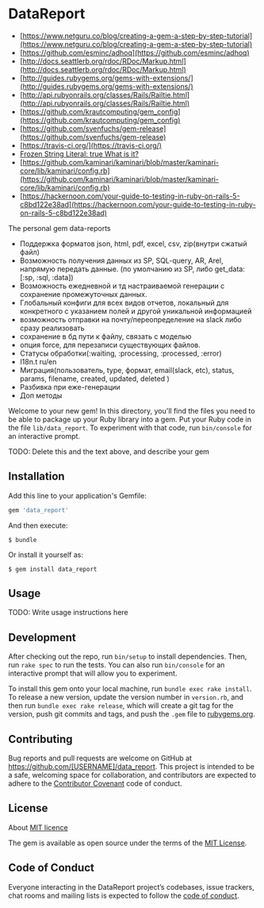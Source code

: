# DataReport
* [https://www.netguru.co/blog/creating-a-gem-a-step-by-step-tutorial](https://www.netguru.co/blog/creating-a-gem-a-step-by-step-tutorial)
* [https://github.com/esminc/adhoq](https://github.com/esminc/adhoq)
* [http://docs.seattlerb.org/rdoc/RDoc/Markup.html](http://docs.seattlerb.org/rdoc/RDoc/Markup.html)
* [http://guides.rubygems.org/gems-with-extensions/](http://guides.rubygems.org/gems-with-extensions/)
* [http://api.rubyonrails.org/classes/Rails/Railtie.html](http://api.rubyonrails.org/classes/Rails/Railtie.html)
* [https://github.com/krautcomputing/gem_config](https://github.com/krautcomputing/gem_config)
* [https://github.com/svenfuchs/gem-release](https://github.com/svenfuchs/gem-release)
* [https://travis-ci.org/](https://travis-ci.org/)
* [Frozen String Literal: true What is it?](https://freelancing-gods.com/2017/07/27/friendly-frozen-string-literals.html)
* [https://github.com/kaminari/kaminari/blob/master/kaminari-core/lib/kaminari/config.rb](https://github.com/kaminari/kaminari/blob/master/kaminari-core/lib/kaminari/config.rb)
* [https://hackernoon.com/your-guide-to-testing-in-ruby-on-rails-5-c8bd122e38ad](https://hackernoon.com/your-guide-to-testing-in-ruby-on-rails-5-c8bd122e38ad)

The personal gem data-reports
* Поддержка форматов json, html, pdf, excel, csv, zip(внутри сжатый файл)
* Возможность получения данных из SP, SQL-query, AR, Arel, напрямую передать данные. (по умолчанию из SP, либо get_data: [:sp, :sql, :data])
* Возможность ежедневной и тд настраиваемой генерации с сохранение промежуточных данных.
* Глобальный конфиги для всех видов отчетов, локальный для конкретного с указанием полей и другой уникальной информацией
* возможность отправки на почту/переопределение на slack либо сразу реализовать
* сохранение в бд пути к файлу, связать с моделью
* опция force, для перезаписи существующих файлов.
* Статусы обработки(:waiting, :processing, :processed, :error) 
* I18n.t ru/en
* Миграция(пользователь, type, формат, email(slack, etc), status, params, filename, created,  updated, deleted )
* Разбивка при еже-генерации
* Доп методы

Welcome to your new gem! In this directory, you'll find the files you need to be able to package up your Ruby library into a gem. Put your Ruby code in the file `lib/data_report`. To experiment with that code, run `bin/console` for an interactive prompt.

TODO: Delete this and the text above, and describe your gem

## Installation

Add this line to your application's Gemfile:

```ruby
gem 'data_report'
```

And then execute:

    $ bundle

Or install it yourself as:

    $ gem install data_report

## Usage

TODO: Write usage instructions here

## Development

After checking out the repo, run `bin/setup` to install dependencies. Then, run `rake spec` to run the tests. You can also run `bin/console` for an interactive prompt that will allow you to experiment.

To install this gem onto your local machine, run `bundle exec rake install`. To release a new version, update the version number in `version.rb`, and then run `bundle exec rake release`, which will create a git tag for the version, push git commits and tags, and push the `.gem` file to [rubygems.org](https://rubygems.org).

## Contributing

Bug reports and pull requests are welcome on GitHub at https://github.com/[USERNAME]/data_report. This project is intended to be a safe, welcoming space for collaboration, and contributors are expected to adhere to the [Contributor Covenant](http://contributor-covenant.org) code of conduct.

## License
About [MIT licence](https://choosealicense.com/licenses/mit/)

The gem is available as open source under the terms of the [MIT License](http://opensource.org/licenses/MIT).

## Code of Conduct

Everyone interacting in the DataReport project’s codebases, issue trackers, chat rooms and mailing lists is expected to follow the [code of conduct](https://github.com/[USERNAME]/data_report/blob/master/CODE_OF_CONDUCT.md).
